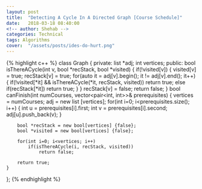```yaml
---
layout: post
title:  "Detecting A Cycle In A Directed Graph [Course Schedule]"
date:   2018-03-18 08:40:00
<!-- author: Shehab -->
categories: Technical
tags: Algorithms
cover:  "/assets/posts/ides-do-hurt.png"
---
```


{% highlight c++ %}
class Graph {
private:
    list<int> *adj;
    int vertices;
public:
    bool isThereACycle(int v, bool *recStack, bool *visited)
    {
        if(!visited[v])
        {
            visited[v] = true;
            recStack[v] = true;
            for(auto it = adj[v].begin(); it != adj[v].end(); it++)
            {
                if(!visited[*it] && isThereACycle(*it, recStack, visited))
                    return true;
                else if(recStack[*it])
                    return true;
            }
        }
        recStack[v] = false;
        return false;
    }
    bool canFinish(int numCourses, vector<pair<int, int>>& prerequisites) {
        vertices = numCourses;
        adj = new list<int> [vertices];
        for(int i=0; i<prerequisites.size(); i++) {
            int u = prerequisites[i].first;
            int v = prerequisites[i].second;
            adj[u].push_back(v);
        }
        
        bool *recStack = new bool[vertices] {false};
        bool *visited = new bool[vertices] {false};
        
        for(int i=0; i<vertices; i++)
            if(isThereACycle(i, recStack, visited))
                return false;

        return true;
    }
};
{% endhighlight %}

